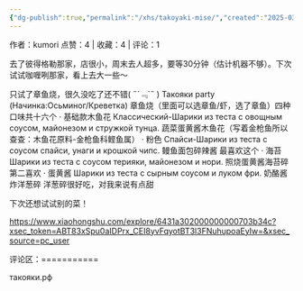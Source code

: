 ```yaml
---
{"dg-publish":true,"permalink":"/xhs/takoyaki-mise/","created":"2025-03-17T22:24:27.144+08:00","updated":"2025-03-17T22:24:27.144+08:00"}
---
```


作者：kumori
点赞：4   |   收藏：4   |   评论：1

去了彼得格勒那家，店很小，周末去人超多，要等30分钟（估计机器不够）。下次试试咖喱咧那家，看上去大一些～
	
只试了章鱼烧，很久没吃了还不错( ﻿˶﻿´﹃`˵﻿ )
Такояки party (Начинка:Осьминог/Креветка) 章鱼烧（里面可以选章鱼/虾，选了章鱼）四种口味共十六个
· 基础款木鱼花 Классический-Шарики из теста с овощным соусом, майонезом и стружкой тунца. 蔬菜蛋黄酱木鱼花（写着金枪鱼所以查查：木鱼花原料-金枪鱼科鲣鱼属）
· 粉色 Спайси-Шарики из теста с соусом спайси, унаги и крошкой чипс. 鳗鱼面包碎辣酱 最喜欢这个
· 海苔 Шарики из теста с соусом терияки, майонезом и нори. 照烧蛋黄酱海苔碎 第二喜欢
· 蛋黄酱 Шарики из теста с сырным соусом и луком фри. 奶酪酱炸洋葱碎 洋葱碎很好吃，对我来说有点甜
	
下次还想试试别的菜！

https://www.xiaohongshu.com/explore/6431a302000000000703b34c?xsec_token=ABT83xSpu0aIDPrx_CEI8yvFqyotBT3l3FNuhupoaEyIw=&xsec_source=pc_user

评论区：===========

такояки.рф